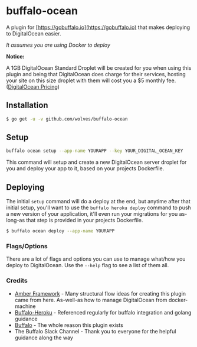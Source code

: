 # buffalo-ocean

A plugin for [https://gobuffalo.io](https://gobuffalo.io) that makes deploying to DigitalOcean easier.

*It assumes you are using Docker to deploy*

**Notice:**

A 1GB DigitalOcean Standard Droplet will be created for you when using this plugin and being that DigitalOcean does charge for their services, hosting your site on this size droplet with them will cost you a $5 monthly fee. ([DigitalOcean Pricing](https://www.digitalocean.com/pricing/))

## Installation

```bash
$ go get -u -v github.com/wolves/buffalo-ocean
```

## Setup

```bash
buffalo ocean setup --app-name YOURAPP --key YOUR_DIGITAL_OCEAN_KEY
```

This command will setup and create a new DigitalOcean server droplet for you and deploy your app to it, based on your projects Dockerfile.


## Deploying

The initial `setup` command will do a deploy at the end, but anytime after that initial setup, you'll want to use the `buffalo heroku deploy` command to push a new version of your application, it'll even run your migrations for you as-long-as that step is provided in your projects Dockerfile.

```bash
$ buffalo ocean deploy --app-name YOURAPP
```

### Flags/Options

There are a lot of flags and options you can use to manage what/how you deploy to DigitalOcean. Use the `--help` flag to see a list of them all.

### Credits

- [Amber Framework](https://github.com/amberframework/amber) - Many structural flow ideas for creating this plugin came from here. As-well-as how to manage DigitalOcean from docker-machine
- [Buffalo-Heroku](https://github.com/markbates/buffalo-heroku) - Referenced regularly for buffalo integration and golang guidance
- [Buffalo](https://gobuffalo.io/) - The whole reason this plugin exists
- The Buffalo Slack Channel - Thank you to everyone for the helpful guidance along the way
